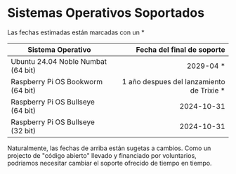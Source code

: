 # Sistemas Operativos Soportados

Las fechas estimadas están marcadas con un *

| Sistema Operativo                  | Fecha del final de soporte                |
|------------------------------------|------------------------------------------:|
| Ubuntu 24.04 Noble Numbat (64 bit) | 2029-04 *                                 |
| Raspberry Pi OS Bookworm (64 bit)  | 1 año despues del lanzamiento de Trixie * |
| Raspberry Pi OS Bullseye (64 bit)  | 2024-10-31                                |
| Raspberry Pi OS Bullseye (32 bit)  | 2024-10-31                                |

Naturalmente, las fechas de arriba están sugetas a cambios.
Como un projecto de "código abierto" llevado y financiado por voluntarios, podriamos necesitar cambiar el soporte ofrecido de tiempo en tiempo.
